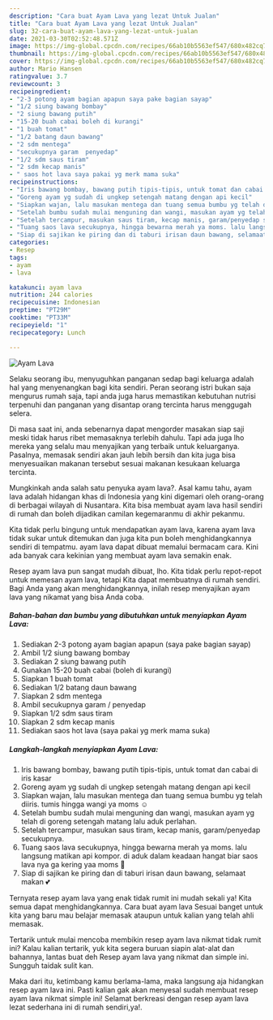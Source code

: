 ```yaml
---
description: "Cara buat Ayam Lava yang lezat Untuk Jualan"
title: "Cara buat Ayam Lava yang lezat Untuk Jualan"
slug: 32-cara-buat-ayam-lava-yang-lezat-untuk-jualan
date: 2021-03-30T02:52:48.571Z
image: https://img-global.cpcdn.com/recipes/66ab10b5563ef547/680x482cq70/ayam-lava-foto-resep-utama.jpg
thumbnail: https://img-global.cpcdn.com/recipes/66ab10b5563ef547/680x482cq70/ayam-lava-foto-resep-utama.jpg
cover: https://img-global.cpcdn.com/recipes/66ab10b5563ef547/680x482cq70/ayam-lava-foto-resep-utama.jpg
author: Mario Hansen
ratingvalue: 3.7
reviewcount: 3
recipeingredient:
- "2-3 potong ayam bagian apapun saya pake bagian sayap"
- "1/2 siung bawang bombay"
- "2 siung bawang putih"
- "15-20 buah cabai boleh di kurangi"
- "1 buah tomat"
- "1/2 batang daun bawang"
- "2 sdm mentega"
- "secukupnya garam  penyedap"
- "1/2 sdm saus tiram"
- "2 sdm kecap manis"
- " saos hot lava saya pakai yg merk mama suka"
recipeinstructions:
- "Iris bawang bombay, bawang putih tipis-tipis, untuk tomat dan cabai di iris kasar"
- "Goreng ayam yg sudah di ungkep setengah matang dengan api kecil"
- "Siapkan wajan, lalu masukan mentega dan tuang semua bumbu yg telah diiris. tumis hingga wangi ya moms ☺"
- "Setelah bumbu sudah mulai menguning dan wangi, masukan ayam yg telah di goreng setengah matang lalu aduk perlahan."
- "Setelah tercampur, masukan saus tiram, kecap manis, garam/penyedap secukupnya."
- "Tuang saos lava secukupnya, hingga bewarna merah ya moms. lalu langsung matikan api kompor. di aduk dalam keadaan hangat biar saos lava nya ga kering yaa moms 🤗"
- "Siap di sajikan ke piring dan di taburi irisan daun bawang, selamaat makan 💕"
categories:
- Resep
tags:
- ayam
- lava

katakunci: ayam lava 
nutrition: 244 calories
recipecuisine: Indonesian
preptime: "PT29M"
cooktime: "PT33M"
recipeyield: "1"
recipecategory: Lunch

---
```



![Ayam Lava](https://img-global.cpcdn.com/recipes/66ab10b5563ef547/680x482cq70/ayam-lava-foto-resep-utama.jpg)

Selaku seorang ibu, menyuguhkan panganan sedap bagi keluarga adalah hal yang menyenangkan bagi kita sendiri. Peran seorang istri bukan saja mengurus rumah saja, tapi anda juga harus memastikan kebutuhan nutrisi terpenuhi dan panganan yang disantap orang tercinta harus menggugah selera.

Di masa  saat ini, anda sebenarnya dapat mengorder masakan siap saji meski tidak harus ribet memasaknya terlebih dahulu. Tapi ada juga lho mereka yang selalu mau menyajikan yang terbaik untuk keluarganya. Pasalnya, memasak sendiri akan jauh lebih bersih dan kita juga bisa menyesuaikan makanan tersebut sesuai makanan kesukaan keluarga tercinta. 



Mungkinkah anda salah satu penyuka ayam lava?. Asal kamu tahu, ayam lava adalah hidangan khas di Indonesia yang kini digemari oleh orang-orang di berbagai wilayah di Nusantara. Kita bisa membuat ayam lava hasil sendiri di rumah dan boleh dijadikan camilan kegemaranmu di akhir pekanmu.

Kita tidak perlu bingung untuk mendapatkan ayam lava, karena ayam lava tidak sukar untuk ditemukan dan juga kita pun boleh menghidangkannya sendiri di tempatmu. ayam lava dapat dibuat memalui bermacam cara. Kini ada banyak cara kekinian yang membuat ayam lava semakin enak.

Resep ayam lava pun sangat mudah dibuat, lho. Kita tidak perlu repot-repot untuk memesan ayam lava, tetapi Kita dapat membuatnya di rumah sendiri. Bagi Anda yang akan menghidangkannya, inilah resep menyajikan ayam lava yang nikamat yang bisa Anda coba.

<!--inarticleads1-->

##### Bahan-bahan dan bumbu yang dibutuhkan untuk menyiapkan Ayam Lava:

1. Sediakan 2-3 potong ayam bagian apapun (saya pake bagian sayap)
1. Ambil 1/2 siung bawang bombay
1. Sediakan 2 siung bawang putih
1. Gunakan 15-20 buah cabai (boleh di kurangi)
1. Siapkan 1 buah tomat
1. Sediakan 1/2 batang daun bawang
1. Siapkan 2 sdm mentega
1. Ambil secukupnya garam / penyedap
1. Siapkan 1/2 sdm saus tiram
1. Siapkan 2 sdm kecap manis
1. Sediakan  saos hot lava (saya pakai yg merk mama suka)




<!--inarticleads2-->

##### Langkah-langkah menyiapkan Ayam Lava:

1. Iris bawang bombay, bawang putih tipis-tipis, untuk tomat dan cabai di iris kasar
1. Goreng ayam yg sudah di ungkep setengah matang dengan api kecil
1. Siapkan wajan, lalu masukan mentega dan tuang semua bumbu yg telah diiris. tumis hingga wangi ya moms ☺
1. Setelah bumbu sudah mulai menguning dan wangi, masukan ayam yg telah di goreng setengah matang lalu aduk perlahan.
1. Setelah tercampur, masukan saus tiram, kecap manis, garam/penyedap secukupnya.
1. Tuang saos lava secukupnya, hingga bewarna merah ya moms. lalu langsung matikan api kompor. di aduk dalam keadaan hangat biar saos lava nya ga kering yaa moms 🤗
1. Siap di sajikan ke piring dan di taburi irisan daun bawang, selamaat makan 💕




Ternyata resep ayam lava yang enak tidak rumit ini mudah sekali ya! Kita semua dapat menghidangkannya. Cara buat ayam lava Sesuai banget untuk kita yang baru mau belajar memasak ataupun untuk kalian yang telah ahli memasak.

Tertarik untuk mulai mencoba membikin resep ayam lava nikmat tidak rumit ini? Kalau kalian tertarik, yuk kita segera buruan siapin alat-alat dan bahannya, lantas buat deh Resep ayam lava yang nikmat dan simple ini. Sungguh taidak sulit kan. 

Maka dari itu, ketimbang kamu berlama-lama, maka langsung aja hidangkan resep ayam lava ini. Pasti kalian gak akan menyesal sudah membuat resep ayam lava nikmat simple ini! Selamat berkreasi dengan resep ayam lava lezat sederhana ini di rumah sendiri,ya!.

